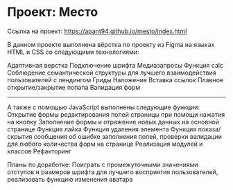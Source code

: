Проект: Место
=====================

Ссылка на проект: https://apant94.github.io/mesto/index.html

В данном проекте выполнена вёрстка по проекту из Figma на языках HTML и CSS со следующими технологиями:

Адаптивная верстка Подключение шрифта Медиазапросы Функция calc Соблюдение семантической структуры для лучшего взаимодействия пользователей с лендингом Гриды Наложение Вставка ссылок Плавное открытие/закрытие попапа Валидация форм
***
А также с помощью JavaScript выполнены следующие функции:
Открытие формы редактирования полей страницы при помощи нажатия на кнопку
Заполнение формы и отражение новых данных на основной странице
Функция лайка
Функция удаления элемента
Функция показа/скрытия сообщения об ошибке заполнения полей, проверки валидации для любого количества форм на странице
Реализация модулей и классов
Рефакторинг

Планы по доработке: Поиграть с промежуточными значениями отступов и размеров шрифта для лучшего восприятия пользователей, реализовать функцию изменения аватара



